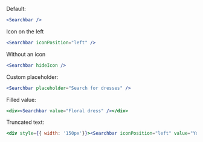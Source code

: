 Default:
```jsx
<Searchbar />
```

Icon on the left
```jsx
<Searchbar iconPosition="left" />
```

Without an icon
```jsx
<Searchbar hideIcon />
```

Custom placeholder:
```jsx
<Searchbar placeholder="Search for dresses" />
```

Filled value:
```jsx
<div><Searchbar value="Floral dress" /></div>
```

Truncated text:
```jsx
<div style={{ width: '150px'}}><Searchbar iconPosition="left" value="You can't see all of me, but I'm there" /></div>
```
